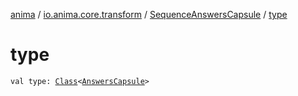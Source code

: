[anima](../../index.md) / [io.anima.core.transform](../index.md) / [SequenceAnswersCapsule](index.md) / [type](./type.md)

# type

`val type: `[`Class`](https://docs.oracle.com/javase/6/docs/api/java/lang/Class.html)`<`[`AnswersCapsule`](../-answers-capsule/index.md)`>`